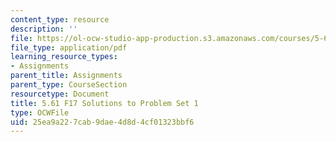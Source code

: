 ```yaml
---
content_type: resource
description: ''
file: https://ol-ocw-studio-app-production.s3.amazonaws.com/courses/5-61-physical-chemistry-fall-2017/25ea9a227cab9dae4d8d4cf01323bbf6_MIT5_61F17_pset1_soln.pdf
file_type: application/pdf
learning_resource_types:
- Assignments
parent_title: Assignments
parent_type: CourseSection
resourcetype: Document
title: 5.61 F17 Solutions to Problem Set 1
type: OCWFile
uid: 25ea9a22-7cab-9dae-4d8d-4cf01323bbf6
---
```

